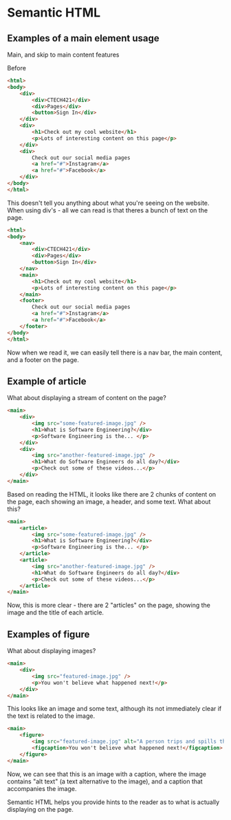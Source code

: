 # Semantic HTML
## Examples of a main element usage

Main, and skip to main content features

Before
```html
<html>
<body>
    <div>
        <div>CTECH421</div>
        <div>Pages</div>
        <button>Sign In</div>
    </div>
    <div>
        <h1>Check out my cool website</h1>
        <p>Lots of interesting content on this page</p>
    </div>
    <div>
        Check out our social media pages
        <a href="#">Instagram</a>
        <a href="#">Facebook</a>
    </div>
</body>
</html>
```

This doesn't tell you anything about what you're seeing on the website. When using div's - all we can read is that theres a bunch of text on the page.

```html
<html>
<body>
    <nav>
        <div>CTECH421</div>
        <div>Pages</div>
        <button>Sign In</div>
    </nav>
    <main>
        <h1>Check out my cool website</h1>
        <p>Lots of interesting content on this page</p>
    </main>
    <footer>
        Check out our social media pages
        <a href="#">Instagram</a>
        <a href="#">Facebook</a>
    </footer>
</body>
</html>
```

Now when we read it, we can easily tell there is a nav bar, the main content, and a footer on the page.

## Example of article

What about displaying a stream of content on the page?

```html
<main>
    <div>
        <img src="some-featured-image.jpg" />
        <h1>What is Software Engineering?</div>
        <p>Software Engineering is the... </p>
    </div>
    <div>
        <img src="another-featured-image.jpg" />
        <h1>What do Software Engineers do all day?</div>
        <p>Check out some of these videos...</p>
    </div>
</main>
```
Based on reading the HTML, it looks like there are 2 chunks of content on the page, each showing an image, a header, and some text. What about this?

```html
<main>
    <article>
        <img src="some-featured-image.jpg" />
        <h1>What is Software Engineering?</div>
        <p>Software Engineering is the... </p>
    </article>
    <article>
        <img src="another-featured-image.jpg" />
        <h1>What do Software Engineers do all day?</div>
        <p>Check out some of these videos...</p>
    </article>
</main>
```
Now, this is more clear - there are 2 "articles" on the page, showing the image and the title of each article.

## Examples of figure

What about displaying images?

```html
<main>
    <div>
        <img src="featured-image.jpg" />
        <p>You won't believe what happened next!</p>
    </div>
</main>
```

This looks like an image and some text, although its not immediately clear if the text is related to the image.

```html
<main>
    <figure>
        <img src="featured-image.jpg" alt="A person trips and spills their drink on the floor" />
        <figcaption>You won't believe what happened next!</figcaption>
    </figure>
</main>
```

Now, we can see that this is an image with a caption, where the image contains "alt text" (a text alternative to the image), and a caption that accompanies the image.

Semantic HTML helps you provide hints to the reader as to what is actually displaying on the page.